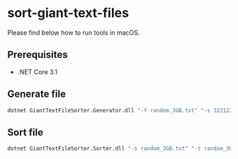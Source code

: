 # sort-giant-text-files

Please find below how to run tools in macOS.

## Prerequisites
* .NET Core 3.1

## Generate file

```bash
dotnet GiantTextFileSorter.Generator.dll "-f random_3GB.txt" "-s 3221225472" 
```

## Sort file

```bash
dotnet GiantTextFileSorter.Sorter.dll "-s random_3GB.txt" "-t random_3GB_result.txt"
```
